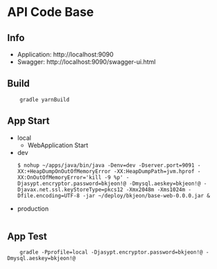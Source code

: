 # API Code Base

## Info
- Application: http://localhost:9090
- Swagger: http://localhost:9090/swagger-ui.html

## Build
```
    gradle yarnBuild
```

## App Start
- local
  - WebApplication Start
- dev  
  ```
  $ nohup ~/apps/java/bin/java -Denv=dev -Dserver.port=9091 -XX:+HeapDumpOnOutOfMemoryError -XX:HeapDumpPath=jvm.hprof -XX:OnOutOfMemoryError='kill -9 %p' -Djasypt.encryptor.password=bkjeon!@ -Dmysql.aeskey=bkjeon!@ -Djavax.net.ssl.keyStoreType=pkcs12 -Xmx2048m -Xms1024m -Dfile.encoding=UTF-8 -jar ~/deploy/bkjeon/base-web-0.0.0.jar &
  ```
- production
  ```
  
  ```
  
## App Test
```
    gradle -Pprofile=local -Djasypt.encryptor.password=bkjeon!@ -Dmysql.aeskey=bkjeon!@
```  
